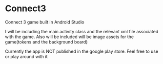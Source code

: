 # Connect3
Connect 3 game built in Android Studio

I will be including the main activity class and the relevant xml file associated with the game.
Also will be included will be image assets for the game(tokens and the background board)

Currently the app is NOT published in the google play store.
Feel free to use or play around with it
